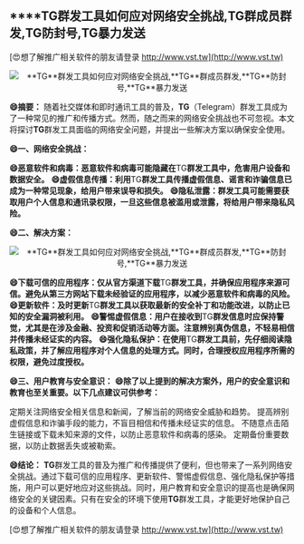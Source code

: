 ## ****TG**群发工具如何应对网络安全挑战,**TG**群成员群发,**TG**防封号,**TG**暴力发送**

[😍想了解推广相关软件的朋友请登录 http://www.vst.tw](http://www.vst.tw)

 <center><img src="https://vst.tw/MP4/tuiguang/png/2.png" alt="**TG**群发工具如何应对网络安全挑战,**TG**群成员群发,**TG**防封号,**TG**暴力发送"></center>

**😄摘要：**
随着社交媒体和即时通讯工具的普及，**TG**（Telegram）群发工具成为了一种常见的推广和传播方式。然而，随之而来的网络安全挑战也不可忽视。本文将探讨**TG**群发工具面临的网络安全问题，并提出一些解决方案以确保安全使用。

**😄一、网络安全挑战：**

**😄恶意软件和病毒：恶意软件和病毒可能隐藏在**TG**群发工具中，危害用户设备和数据安全。**
**😄虚假信息传播：利用**TG**群发工具传播虚假信息、谣言和诈骗信息已成为一种常见现象，给用户带来误导和损失。**
**😄隐私泄露：群发工具可能需要获取用户个人信息和通讯录权限，一旦这些信息被滥用或泄露，将给用户带来隐私风险。**

**😄二、解决方案：**

 <center><img src="https://vst.tw/MP4/tuiguang/png/5.png" alt="**TG**群发工具如何应对网络安全挑战,**TG**群成员群发,**TG**防封号,**TG**暴力发送"></center>

**😄下载可信的应用程序：仅从官方渠道下载**TG**群发工具，并确保应用程序来源可信。避免从第三方网站下载未经验证的应用程序，以减少恶意软件和病毒的风险。**
**😄更新软件：及时更新**TG**群发工具以获取最新的安全补丁和功能改进，以防止已知的安全漏洞被利用。**
**😄警惕虚假信息：用户在接收到**TG**群发信息时应保持警觉，尤其是在涉及金融、投资和促销活动等方面。注意辨别真伪信息，不轻易相信并传播未经证实的内容。**
**😄强化隐私保护：在使用**TG**群发工具前，先仔细阅读隐私政策，并了解应用程序对个人信息的处理方式。同时，合理授权应用程序所需的权限，避免过度授权。**

**😄三、用户教育与安全意识：**
**😄除了以上提到的解决方案外，用户的安全意识和教育也至关重要。以下几点建议可供参考：**

定期关注网络安全相关信息和新闻，了解当前的网络安全威胁和趋势。
提高辨别虚假信息和诈骗手段的能力，不盲目相信和传播未经证实的信息。
不随意点击陌生链接或下载未知来源的文件，以防止恶意软件和病毒的感染。
定期备份重要数据，以防止数据丢失或被勒索。

**😄结论：**
**TG**群发工具的普及为推广和传播提供了便利，但也带来了一系列网络安全挑战。通过下载可信的应用程序、更新软件、警惕虚假信息、强化隐私保护等措施，用户可以更好地应对这些挑战。同时，用户教育和安全意识的提高也是确保网络安全的关键因素。只有在安全的环境下使用**TG**群发工具，才能更好地保护自己的设备和个人信息。

[😍想了解推广相关软件的朋友请登录 http://www.vst.tw](http://www.vst.tw)



